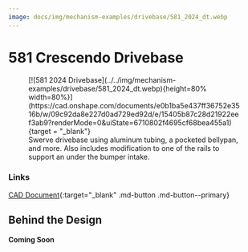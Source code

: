 ```yaml
---
image: docs/img/mechanism-examples/drivebase/581_2024_dt.webp
---
```


# 581 Crescendo Drivebase

<figure markdown="span">
[![581 2024 Drivebase](../../img/mechanism-examples/drivebase/581_2024_dt.webp){height=80% width=80%}](https://cad.onshape.com/documents/e0b1ba5e437ff36752e3516b/w/09c92da8e227d0ad729ed92d/e/15405b87c28d21922eef3ab9?renderMode=0&uiState=6710802f4695cf68bea455a1){target = "_blank"}
<figcaption>Swerve drivebase using aluminum tubing, a pocketed bellypan, and more. Also includes modification to one of the rails to support an under the bumper intake.</figcaption>
</figure>

### Links

[CAD Document](https://cad.onshape.com/documents/e0b1ba5e437ff36752e3516b/w/09c92da8e227d0ad729ed92d/e/15405b87c28d21922eef3ab9?renderMode=0&uiState=6710802f4695cf68bea455a1 "CAD Document Link"){:target="_blank" .md-button .md-button--primary}

## Behind the Design
**Coming Soon**
